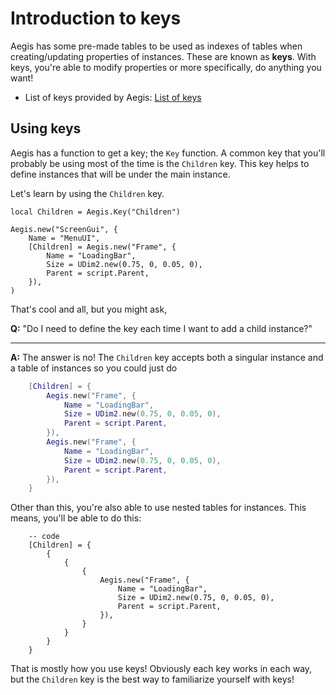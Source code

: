 # Introduction to keys

Aegis has some pre-made tables to be used as indexes of tables when creating/updating properties of instances. These are known as **keys**. With keys, you're able to modify properties or more specifically, do anything you want!

- List of keys provided by Aegis: [List of keys](/api/keys/#list-of-keys)

## Using keys

Aegis has a function to get a key; the `Key` function. A common key that you'll probably be using most of the time is the `Children` key. This key helps to define instances that will be under the main instance.

Let's learn by using the `Children` key.

```lua{5}
local Children = Aegis.Key("Children")

Aegis.new("ScreenGui", {
	Name = "MenuUI",
	[Children] = Aegis.new("Frame", {
		Name = "LoadingBar",
		Size = UDim2.new(0.75, 0, 0.05, 0),
		Parent = script.Parent,
	}),
)
```

That's cool and all, but you might ask,

**Q:** "Do I need to define the key each time I want to add a child instance?"

---

**A:** The answer is no! The `Children` key accepts both a singular instance and a table of instances so you could just do

```lua
	[Children] = {
		Aegis.new("Frame", {
			Name = "LoadingBar",
			Size = UDim2.new(0.75, 0, 0.05, 0),
			Parent = script.Parent,
		}),
		Aegis.new("Frame", {
			Name = "LoadingBar",
			Size = UDim2.new(0.75, 0, 0.05, 0),
			Parent = script.Parent,
		}),
	}
```

Other than this, you're also able to use nested tables for instances. This means, you'll be able to do this:

```lua{6-10}
	-- code
	[Children] = {
		{
			{
				{
					Aegis.new("Frame", {
						Name = "LoadingBar",
						Size = UDim2.new(0.75, 0, 0.05, 0),
						Parent = script.Parent,
					}),
				}
			}
		}
	}
```

That is mostly how you use keys! Obviously each key works in each way, but the `Children` key is the best way to familiarize yourself with keys!

